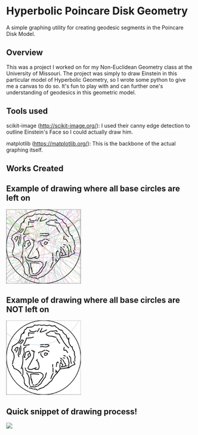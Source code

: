 # Hyperbolic Poincare Disk Geometry
A simple graphing utility for creating geodesic segments in the Poincare Disk Model.

## Overview
This was a project I worked on for my Non-Euclidean Geometry class at the University of Missouri. The project was simply to draw Einstein in this particular model of Hyperbolic Geometry, so I wrote some python to give me a canvas to do so. It's fun to play with and can further one's understanding of geodesics in this geometric model. 

## Tools used 
scikit-image (http://scikit-image.org/): I used their canny edge detection to outline Einstein's Face so I could actually draw him.

matplotlib (https://matplotlib.org/): This is the backbone of the actual graphing itself.


## Works Created

Example of drawing where all base circles are left on
---------------
<img src="https://github.com/trevorBajkowski/hyperbolicPoincareDiskGeometry/blob/master/pictures/hyperStein.png" width="200">


Example of drawing where all base circles are NOT left on
---------------
<img src="https://github.com/trevorBajkowski/hyperbolicPoincareDiskGeometry/blob/master/pictures/circleStein.png" width="200">


Quick snippet of drawing process!
---------------
<img src="https://github.com/trevorBajkowski/hyperbolicPoincareDiskGeometry/blob/master/pictures/drawnstein.gif" width="200">
